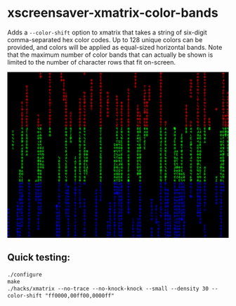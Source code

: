 # xscreensaver-xmatrix-color-bands

Adds a `--color-shift` option to xmatrix that takes a string of six-digit comma-separated hex color codes. Up to 128 unique colors can be provided, and colors will be applied as equal-sized horizontal bands. Note that the maximum number of color bands that can actually be shown is limited to the number of character rows that fit on-screen.

![screenshot](./matrix.png)

## Quick testing:
```
./configure
make
./hacks/xmatrix --no-trace --no-knock-knock --small --density 30 --color-shift "ff0000,00ff00,0000ff"
```

